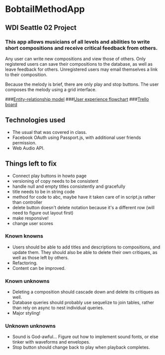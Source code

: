 # BobtailMethodApp
## WDI Seattle 02 Project

### This app allows musicians of all levels and abilities to write short compositions and receive critical feedback from others.

Any user can write new compositions and view those of others. Only registered users can save their compositions to the database, as well as leave feedback for others. Unregistered users may email themselves a link to their composition.

Because the melody is brief, there are only play and stop buttons. The user composes the melody using a grid interface.

###[Entity-relationship model](https://github.com/bennettslin/BobtailMethodApp/blob/master/public/BobtailMethodEntityRelations.png)
###[User experience flowchart](https://github.com/bennettslin/BobtailMethodApp/blob/master/public/BobtailMethodFlowchart.png)
###[Trello board](https://trello.com/b/vcIgGdyh/bobtailmethodapp)

## Technologies used
+ The usual that was covered in class.
+ Facebook OAuth using Passport.js, with additional user friends permission.
+ Web Audio API.

## Things left to fix
+ Connect play buttons in howto page
+ versioning of copy needs to be consistent
+ handle null and empty titles consistently and gracefully
+ title needs to be in string code
+ method for code to abc, maybe have it taken care of in script.js rather than controller
+ delete button doesn't delete notation because it's a different row (will need to figure out layout first)
+ make responsive!
+ change user scores

### Known knowns
+ Users should be able to add titles and descriptions to compositions, and update them. They should also be able to delete their own critiques, as well as those left by others.
+ Refactoring.
+ Content can be improved.

### Known unknowns
+ Deleting a composition should cascade down and delete its critiques as well.
+ Database queries should probably use sequelize to join tables, rather than rely on async to nest individual queries.
+ Major styling!

### Unknown unknowns
+ Sound is God-awful... Figure out how to implement sound fonts, or else tinker with waveforms and envelopes.
+ Stop button should change back to play when playback completes.
